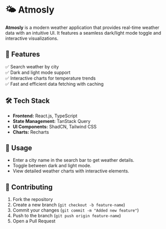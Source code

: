 # 🌤️ Atmosly  

**Atmosly** is a modern weather application that provides real-time weather data with an intuitive UI. It features a seamless dark/light mode toggle and interactive visualizations.

## 🚀 Features  

✅ Search weather by city  
✅ Dark and light mode support  
✅ Interactive charts for temperature trends  
✅ Fast and efficient data fetching with caching  

## 🛠️ Tech Stack  

- **Frontend:** React.js, TypeScript  
- **State Management:** TanStack Query  
- **UI Components:** ShadCN, Tailwind CSS  
- **Charts:** Recharts  


## 📌 Usage  

- Enter a city name in the search bar to get weather details.  
- Toggle between dark and light mode.  
- View detailed weather charts with interactive elements.  

## 🤝 Contributing  

1. Fork the repository  
2. Create a new branch (`git checkout -b feature-name`)  
3. Commit your changes (`git commit -m "Added new feature"`)  
4. Push to the branch (`git push origin feature-name`)  
5. Open a Pull Request  
